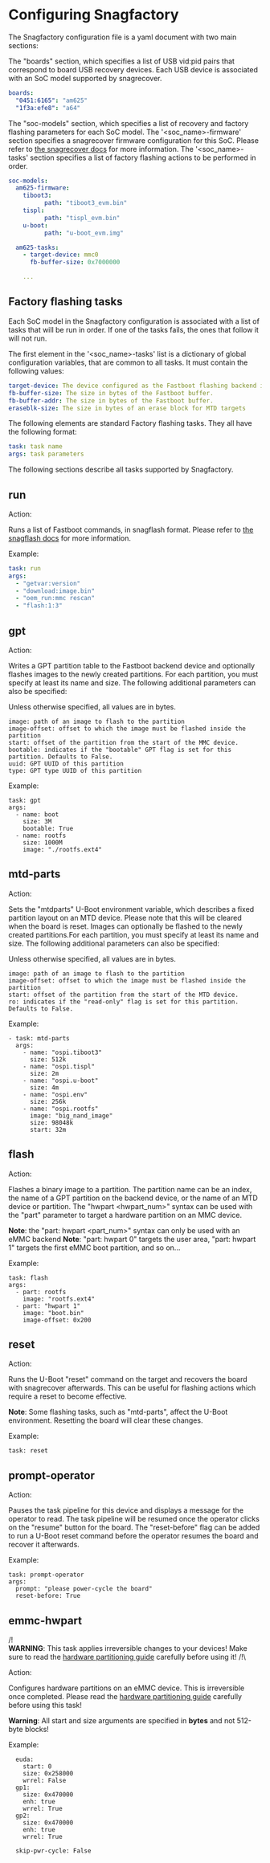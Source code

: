 # Configuring Snagfactory

The Snagfactory configuration file is a yaml document with two main sections:

The "boards" section, which specifies a list of USB vid:pid pairs that
correspond to board USB recovery devices. Each USB device is associated with an
SoC model supported by snagrecover.

```yaml
boards:
  "0451:6165": "am625"
  "1f3a:efe8": "a64"
```

The "soc-models" section, which specifies a list of recovery and factory
flashing parameters for each SoC model. The '<soc_name>-firmware' section
specifies a snagrecover firmware configuration for this SoC. Please refer to
[the snagrecover docs](fw_binaries.md) for more information. The
'<soc_name>-tasks' section specifies a list of factory flashing actions to be
performed in order.

```yaml
soc-models:
  am625-firmware:
    tiboot3:
          path: "tiboot3_evm.bin"
    tispl:
          path: "tispl_evm.bin"
    u-boot:
          path: "u-boot_evm.img"

  am625-tasks:
    - target-device: mmc0
      fb-buffer-size: 0x7000000

    ...
```

## Factory flashing tasks

Each SoC model in the Snagfactory configuration is associated with a list of
tasks that will be run in order. If one of the tasks fails, the ones that follow
it will not run.

The first element in the '<soc_name>-tasks' list is a dictionary of global
configuration variables, that are common to all tasks. It must contain the
following values:

```yaml
target-device: The device configured as the Fastboot flashing backend in U-Boot. Either 'mmc<num>' or 'nand'.
fb-buffer-size: The size in bytes of the Fastboot buffer.
fb-buffer-addr: The size in bytes of the Fastboot buffer.
eraseblk-size: The size in bytes of an erase block for MTD targets
```

The following elements are standard Factory flashing tasks. They all have the
following format:

```yaml
task: task name
args: task parameters
```

The following sections describe all tasks supported by Snagfactory.

## run

Action:

Runs a list of Fastboot commands, in snagflash format. Please refer to
[the snagflash docs](docs/snagflash.md) for more information.

Example:

```yaml
task: run
args:
  - "getvar:version"
  - "download:image.bin"
  - "oem_run:mmc rescan"
  - "flash:1:3"
```

## gpt

Action:

Writes a GPT partition table to the Fastboot backend device and
optionally flashes images to the newly created partitions. For each partition,
you must specify at least its name and size. The following additional parameters
can also be specified:

Unless otherwise specified, all values are in bytes.

```
image: path of an image to flash to the partition
image-offset: offset to which the image must be flashed inside the partition
start: offset of the partition from the start of the MMC device.
bootable: indicates if the "bootable" GPT flag is set for this partition. Defaults to False.
uuid: GPT UUID of this partition
type: GPT type UUID of this partition
```

Example:

```
task: gpt
args:
  - name: boot
    size: 3M
    bootable: True
  - name: rootfs
    size: 1000M
    image: "./rootfs.ext4"
```

## mtd-parts

Action:

Sets the "mtdparts" U-Boot environment variable, which describes a fixed
partition layout on an MTD device. Please note that this will be cleared when
the board is reset. Images can optionally be flashed to the newly created
partitions.For each partition, you must specify at least its name and size. The
following additional parameters can also be specified:

Unless otherwise specified, all values are in bytes.

```
image: path of an image to flash to the partition
image-offset: offset to which the image must be flashed inside the partition
start: offset of the partition from the start of the MTD device.
ro: indicates if the "read-only" flag is set for this partition. Defaults to False.
```

Example:

```
- task: mtd-parts
  args:
    - name: "ospi.tiboot3"
      size: 512k
    - name: "ospi.tispl"
      size: 2m
    - name: "ospi.u-boot"
      size: 4m
    - name: "ospi.env"
      size: 256k
    - name: "ospi.rootfs"
      image: "big_nand_image"
      size: 98048k
      start: 32m
```


## flash

Action:

Flashes a binary image to a partition. The partition name can be an index, the
name of a GPT partition on the backend device, or the name of an MTD device or
partition. The "hwpart <hwpart_num>" syntax can be used with the "part" parameter
to target a hardware partition on an MMC device.

**Note**: the "part: hwpart <part_num>" syntax can only be used with an eMMC backend
**Note**: "part: hwpart 0" targets the user area, "part: hwpart 1" targets the first eMMC boot partition, and so on...


Example:

```
task: flash
args:
  - part: rootfs
    image: "rootfs.ext4"
  - part: "hwpart 1"
    image: "boot.bin"
    image-offset: 0x200
```

## reset

Action:

Runs the U-Boot "reset" command on the target and recovers the board with
snagrecover afterwards. This can be useful for flashing actions which require a
reset to become effective.

**Note**: Some flashing tasks, such as "mtd-parts", affect the U-Boot
environment. Resetting the board will clear these changes.

Example:

```
task: reset
```

## prompt-operator

Action:

Pauses the task pipeline for this device and displays a message for the operator
to read. The task pipeline will be resumed once the operator clicks on the
"resume" button for the board. The "reset-before" flag can be added to run a
U-Boot reset command before the operator resumes the board and recover it afterwards.

Example:

```
task: prompt-operator
args:
  prompt: "please power-cycle the board"
  reset-before: True
```

## emmc-hwpart

/!\
**WARNING**: This task applies irreversible changes to your devices! Make sure to read the [hardware partitioning guide](hw_partitioning.md) carefully before using it!
/!\

Action:

Configures hardware partitions on an eMMC device. This is irreversible once
completed. Please read the [hardware partitioning guide](hw_partitioning.md)
carefully before using this task!

**Warning**: All start and size arguments are specified in **bytes** and not 512-byte blocks!

Example:
```
  euda:
    start: 0
    size: 0x258000
    wrrel: False
  gp1:
    size: 0x470000
    enh: true
    wrrel: True
  gp2:
    size: 0x470000
    enh: true
    wrrel: True

  skip-pwr-cycle: False
```

